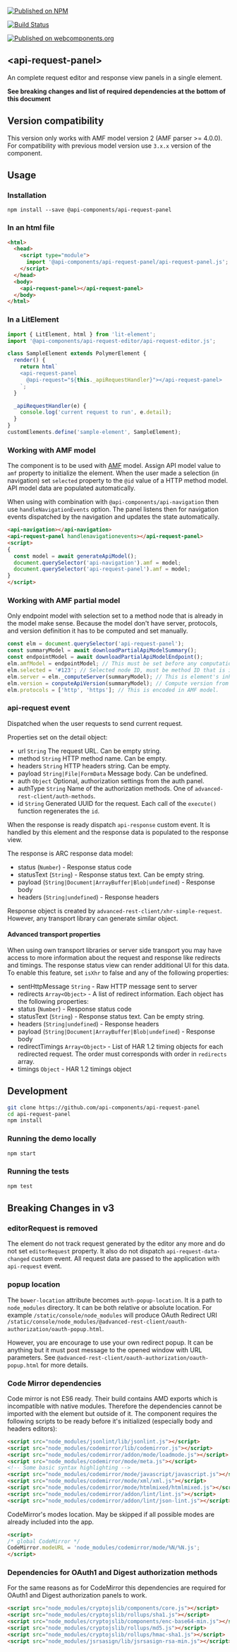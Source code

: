 [![Published on NPM](https://img.shields.io/npm/v/@api-components/api-request-panel.svg)](https://www.npmjs.com/package/@api-components/api-request-panel)

[![Build Status](https://travis-ci.org/advanced-rest-client/api-request-panel.svg?branch=stage)](https://travis-ci.org/advanced-rest-client/api-request-panel)

[![Published on webcomponents.org](https://img.shields.io/badge/webcomponents.org-published-blue.svg)](https://www.webcomponents.org/element/advanced-rest-client/api-request-panel)

## &lt;api-request-panel&gt;

An complete request editor and response view panels in a single element.

**See breaking changes and list of required dependencies at the bottom of this document**

## Version compatibility

This version only works with AMF model version 2 (AMF parser >= 4.0.0).
For compatibility with previous model version use `3.x.x` version of the component.

## Usage

### Installation
```
npm install --save @api-components/api-request-panel
```

### In an html file

```html
<html>
  <head>
    <script type="module">
      import '@api-components/api-request-panel/api-request-panel.js';
    </script>
  </head>
  <body>
    <api-request-panel></api-request-panel>
  </body>
</html>
```

### In a LitElement

```js
import { LitElement, html } from 'lit-element';
import '@api-components/api-request-editor/api-request-editor.js';

class SampleElement extends PolymerElement {
  render() {
    return html`
    <api-request-panel
      @api-request="${this._apiRequestHandler}"></api-request-panel>
    `;
  }

  _apiRequestHandler(e) {
    console.log('current request to run', e.detail);
  }
}
customElements.define('sample-element', SampleElement);
```

### Working with AMF model

The component is to be used with [AMF](https://a.ml) model. Assign API model value to `amf` property to initialize the element.
When the user made a selection (in navigation) set `selected` property to the `@id` value of a HTTP method model. API model data are populated automatically.

When using with combination with `@api-components/api-navigation` then use `handleNavigationEvents` option.
The panel listens then for navigation events dispatched by the navigation and updates the state automatically.

```html
<api-navigation></api-navigation>
<api-request-panel handlenavigationevents></api-request-panel>
<script>
{
  const model = await generateApiModel();
  document.querySelector('api-navigation').amf = model;
  document.querySelector('api-request-panel').amf = model;
}
</script>
```

### Working with AMF partial model

Only endpoint model with selection set to a method node that is already in the model make sense.
Because the model don't have server, protocols, and version definition it has to be computed and set manually.

```javascript
const elm = document.querySelector('api-request-panel');
const summaryModel = await downloadPartialApiModelSummary();
const endpointModel = await downloadPartialApiModelEndpoint();
elm.amfModel = endpointModel; // This must be set before any computation, it contains `@context` property.
elm.selected = '#123'; // Selected node ID, must be method ID that is in endpoint definition.
elm.server = elm._computeServer(summaryModel); // This is element's inherited method
elm.version = conputeApiVersion(summaryModel); // Compute version from `server` model.
elm.protocols = ['http', 'https']; // This is encoded in AMF model.
```

### api-request event

Dispatched when the user requests to send current request.

Properties set on the detail object:

-   url `String` The request URL. Can be empty string.
-   method `String`  HTTP method name. Can be empty.
-   headers `String` HTTP headers string. Can be empty.
-   payload `String|File|FormData` Message body. Can be undefined.
-   auth `Object` Optional, authorization settings from the auth panel.
-   authType `String` Name of the authorization methods. One of `advanced-rest-client/auth-methods`.
-   id `String` Generated UUID for the request. Each call of the `execute()` function regenerates the `id`.


When the response is ready dispatch `api-response` custom event. It is handled by this element and the response data is populated to the response view.

The response is ARC response data model:
-   status (`Number`) - Response status code
-   statusText (`String`) - Response status text. Can be empty string.
-   payload (`String|Document|ArrayBuffer|Blob|undefined`) - Response body
-   headers (`String|undefined`) - Response headers

Response object is created by `advanced-rest-client/xhr-simple-request`.
However, any transport library can generate similar object.

#### Advanced transport properties

When using own transport libraries or server side transport you may have access to more information about the request and response like redirects and timings. The response status view can render additional UI for this
data. To enable this feature, set `isXhr` to false and any of the following properties:

-   sentHttpMessage `String` - Raw HTTP message sent to server
-   redirects `Array<Object>` - A list of redirect information. Each object has the following properties:
-   status (`Number`) - Response status code
-   statusText (`String`) - Response status text. Can be empty string.
-   headers (`String|undefined`) - Response headers
-   payload (`String|Document|ArrayBuffer|Blob|undefined`) - Response body
-   redirectTimings `Array<Object>` - List of HAR 1.2 timing objects for each redirected request. The order must corresponds with order in `redirects` array.
-   timings `Object` - HAR 1.2 timings object

## Development

```sh
git clone https://github.com/api-components/api-request-panel
cd api-request-panel
npm install
```

### Running the demo locally

```sh
npm start
```

### Running the tests
```sh
npm test
```

## Breaking Changes in v3

### editorRequest is removed

The element do not track request generated by the editor any more and do not set `editorRequest` property. It also do not dispatch `api-request-data-changed` custom event.
All request data are passed to the application with `api-request` event.

### popup location

The `bower-location` attribute becomes `auth-popup-location`.
It is a path to `node_modules` directory. It can be both relative or absolute location. For example `/static/console/node_modules` will produce OAuth Redirect URI `/static/console/node_modules/@advanced-rest-client/oauth-authorization/oauth-popup.html`.

However, you are encourage to use your own redirect popup. It can be anything but it must post message to the opened window with URL parameters. See `@advanced-rest-client/oauth-authorization/oauth-popup.html` for more details.

### Code Mirror dependencies

Code mirror is not ES6 ready. Their build contains AMD exports which is incompatible with native modules. Therefore the dependencies cannot be imported with the element but outside of it.
The component requires the following scripts to be ready before it's initialized (especially body and headers editors):

```html
<script src="node_modules/jsonlint/lib/jsonlint.js"></script>
<script src="node_modules/codemirror/lib/codemirror.js"></script>
<script src="node_modules/codemirror/addon/mode/loadmode.js"></script>
<script src="node_modules/codemirror/mode/meta.js"></script>
<!-- Some basic syntax highlighting -->
<script src="node_modules/codemirror/mode/javascript/javascript.js"></script>
<script src="node_modules/codemirror/mode/xml/xml.js"></script>
<script src="node_modules/codemirror/mode/htmlmixed/htmlmixed.js"></script>
<script src="node_modules/codemirror/addon/lint/lint.js"></script>
<script src="node_modules/codemirror/addon/lint/json-lint.js"></script>
```

CodeMirror's modes location. May be skipped if all possible modes are already included into the app.

```html
<script>
/* global CodeMirror */
CodeMirror.modeURL = 'node_modules/codemirror/mode/%N/%N.js';
</script>
```

### Dependencies for OAuth1 and Digest authorization methods

For the same reasons as for CodeMirror this dependencies are required for OAuth1 and Digest authorization panels to work.

```html
<script src="node_modules/cryptojslib/components/core.js"></script>
<script src="node_modules/cryptojslib/rollups/sha1.js"></script>
<script src="node_modules/cryptojslib/components/enc-base64-min.js"></script>
<script src="node_modules/cryptojslib/rollups/md5.js"></script>
<script src="node_modules/cryptojslib/rollups/hmac-sha1.js"></script>
<script src="node_modules/jsrsasign/lib/jsrsasign-rsa-min.js"></script>
```
